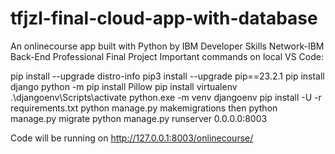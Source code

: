# tfjzl-final-cloud-app-with-database
An onlinecourse app built with Python by IBM Developer Skills Network-IBM Back-End Professional Final Project
Important commands on local VS Code:

pip install --upgrade distro-info
pip3 install --upgrade pip==23.2.1
pip install django
python -m pip install Pillow
pip install virtualenv 
 .\djangoenv\Scripts\activate
python.exe -m venv djangoenv 
pip install -U -r requirements.txt
python manage.py makemigrations
then python manage.py migrate
python manage.py runserver 0.0.0.0:8003

Code will be running on 
http://127.0.0.1:8003/onlinecourse/
